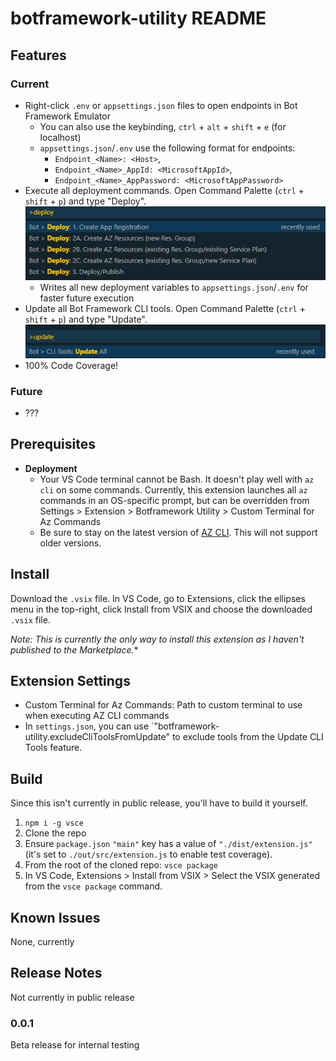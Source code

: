 # botframework-utility README

## Features

### Current

* Right-click `.env` or `appsettings.json` files to open endpoints in Bot Framework Emulator
  * You can also use the keybinding, `ctrl` + `alt` + `shift` + `e` (for localhost)
  * `appsettings.json`/`.env` use the following format for endpoints:
    * `Endpoint_<Name>: <Host>`,
    * `Endpoint_<Name>_AppId: <MicrosoftAppId>`,
    * `Endpoint_<Name>_AppPassword: <MicrosoftAppPassword>`
* Execute all deployment commands. Open Command Palette (`ctrl` + `shift` + `p`) and type "Deploy".
![Deployment Options](https://github.com/mdrichardson/botframework-utility/blob/master/resources/deployment-options.jpg?raw=true)
  * Writes all new deployment variables to `appsettings.json`/`.env` for faster future execution
* Update all Bot Framework CLI tools. Open Command Palette (`ctrl` + `shift` + `p`) and type "Update".
![Update CLI Tools](https://github.com/mdrichardson/botframework-utility/raw/master/resources/cli-tool-update.jpg?raw=true)
* 100% Code Coverage!

### Future

* ???

## Prerequisites

* **Deployment**
  * Your VS Code terminal cannot be Bash. It doesn't play well with `az cli` on some commands. Currently, this extension launches all `az` commands in an OS-specific prompt, but can be overridden from Settings > Extension > Botframework Utility > Custom Terminal for Az Commands
  * Be sure to stay on the latest version of [AZ CLI](https://docs.microsoft.com/en-us/cli/azure/install-azure-cli?view=azure-cli-latest). This will not support older versions.

## Install

Download the `.vsix` file. In VS Code, go to Extensions, click the ellipses menu in the top-right, click Install from VSIX and choose the downloaded `.vsix` file.

*Note: This is currently the only way to install this extension as I haven't published to the Marketplace.**

## Extension Settings

* Custom Terminal for Az Commands: Path to custom terminal to use when executing AZ CLI commands
* In `settings.json`, you can use `"botframework-utility.excludeCliToolsFromUpdate" to exclude tools from the Update CLI Tools feature.

## Build

Since this isn't currently in public release, you'll have to build it yourself.

1. `npm i -g vsce`
2. Clone the repo
3. Ensure `package.json` `"main"` key has a value of `"./dist/extension.js"` (it's set to `./out/src/extension.js` to enable test coverage).
4. From the root of the cloned repo: `vsce package`
5. In VS Code, Extensions > Install from VSIX > Select the VSIX generated from the `vsce package` command.

## Known Issues

None, currently

## Release Notes

Not currently in public release

### 0.0.1

Beta release for internal testing

